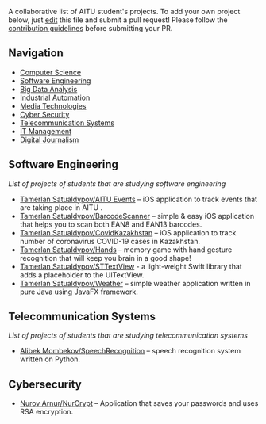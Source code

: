 A collaborative list of AITU student's projects. To add your own project below, just [edit](https://github.com/onl1ner/open-aitu/edit/main/README.md) this file and submit a pull request! Please follow the [contribution guidelines](https://github.com/onl1ner/open-aitu/blob/main/CONTRIBUTING.md) before submitting your PR.

## Navigation

* [Computer Science](#computer-science)
* [Software Engineering](#software-engineering)
* [Big Data Analysis](#big-data-analysis)
* [Industrial Automation](#industrial-automation)
* [Media Technologies](#media-technologies)
* [Cyber Security](#cyber-security)
* [Telecommunication Systems](#telecommunication-systems)
* [IT Management](#it-management)
* [Digital Journalism](#digital-journalism)

## Software Engineering

*List of projects of students that are studying software engineering* 

- [Tamerlan Satualdypov/AITU Events](https://apps.apple.com/app/aitu-events/id1534429903) – iOS application to track events that are taking place in AITU .
- [Tamerlan Satualdypov/BarcodeScanner](https://github.com/onl1ner/BarcodeScanner) – simple & easy iOS application that helps you to scan both EAN8 and EAN13 barcodes.
- [Tamerlan Satualdypov/CovidKazakhstan](https://github.com/onl1ner/CovidKazakhstan) – iOS application to track number of coronavirus COVID-19 cases in Kazakhstan.
- [Tamerlan Satualdypov/Hands](https://github.com/onl1ner/Hands) – memory game with hand gesture recognition that will keep you brain in a good shape!
- [Tamerlan Satualdypov/STTextView](https://github.com/onl1ner/STTextView) - a light-weight Swift library that adds a placeholder to the UITextView.
- [Tamerlan Satualdypov/Weather](https://github.com/onl1ner/Weather) – simple weather application written in pure Java using JavaFX framework.

## Telecommunication Systems

*List of projects of students that are studying telecommunication systems* 

- [Alibek Mombekov/SpeechRecognition](https://github.com/olimeme/speechrecognition) – speech recognition system written on Python.
## Cybersecurity
- [Nurov Arnur/NurCrypt](https://github.com/LordBarov/NurCrypt_JAVA) – Application that saves your passwords and uses RSA encryption.
